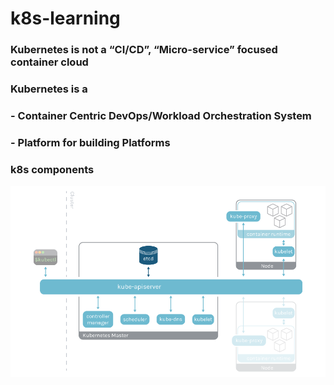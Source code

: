 #  k8s-learning


### Kubernetes is not a “CI/CD”, “Micro-service” focused container cloud 


### Kubernetes is a 

###   - Container Centric DevOps/Workload Orchestration System   
###   - Platform for building Platforms 
      
### k8s components         
 ![alt text](./k8s.components.png "kubernetes components")

 
